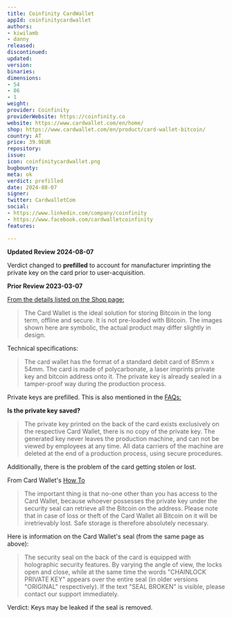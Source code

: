 ```yaml
---
title: Coinfinity CardWallet
appId: coinfinitycardwallet
authors:
- kiwilamb
- danny
released: 
discontinued: 
updated: 
version: 
binaries: 
dimensions:
- 54
- 86
- 1
weight: 
provider: Coinfinity
providerWebsite: https://coinfinity.co
website: https://www.cardwallet.com/en/home/
shop: https://www.cardwallet.com/en/product/card-wallet-bitcoin/
country: AT
price: 39.9EUR
repository: 
issue: 
icon: coinfinitycardwallet.png
bugbounty: 
meta: ok
verdict: prefilled
date: 2024-08-07
signer: 
twitter: CardwalletCom
social:
- https://www.linkedin.com/company/coinfinity
- https://www.facebook.com/cardwalletcoinfinity
features: 

---
```


**Updated Review 2024-08-07**

Verdict changed to **prefilled** to account for manufacturer imprinting the private key on the card prior to user-acquisition.

**Prior Review 2023-03-07**

[From the details listed on the Shop page:](https://www.cardwallet.com/en/product/card-wallet-bitcoin/)

> The Card Wallet is the ideal solution for storing Bitcoin in the long term, offline and secure. It is not pre-loaded with Bitcoin. The images shown here are symbolic, the actual product may differ slightly in design.

Technical specifications:

> The card wallet has the format of a standard debit card of 85mm x 54mm. The card is made of polycarbonate, a laser imprints private key and bitcoin address onto it. The private key is already sealed in a tamper-proof way during the production process.

Private keys are prefilled. This is also mentioned in the [FAQs:](https://www.cardwallet.com/en/faq/)

**Is the private key saved?**
> The private key printed on the back of the card exists exclusively on the respective Card Wallet, there is no copy of the private key. The generated key never leaves the production machine, and can not be viewed by employees at any time. All data carriers of the machine are deleted at the end of a production process, using secure procedures.

Additionally, there is the problem of the card getting stolen or lost.

From Card Wallet's [How To](https://www.cardwallet.com/en/how-to/)

> The important thing is that no-one other than you has access to the Card Wallet, because whoever possesses the private key under the security seal can retrieve all the Bitcoin on the address. Please note that in case of loss or theft of the Card Wallet all Bitcoin on it will be irretrievably lost. Safe storage is therefore absolutely necessary.

Here is information on the Card Wallet's seal (from the same page as above):

> The security seal on the back of the card is equipped with holographic security features. By varying the angle of view, the locks open and close, while at the same time the words "CHAINLOCK PRIVATE KEY" appears over the entire seal (in older versions "ORIGINAL" respectively). If the text "SEAL BROKEN" is visible, please contact our support immediately.

Verdict: Keys may be leaked if the seal is removed.

